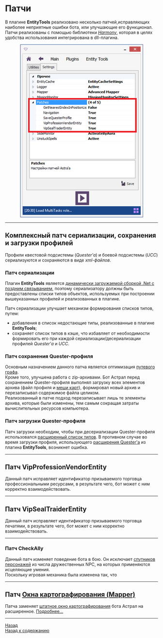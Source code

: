 # **Патчи**

В плагине **EntityTools** реализовано несколько патчей,исправляющих наиболее неприятные ошибки бота, или улучшающие его функционал.  
Патчи реализованы с помощью библиотеки [*Harmony*](https://harmony.pardeike.net/articles/intro.html), которая в целях удобства использования интегрирована в dll-плагина. 

<p align="center"><img src="../MainPanel/img/Panel-Settings-Patches.png"></p>

<!-- Patch the getter of the property 'Astral.Quester.Core.Meshes' succeeded
Patch the getter of the property 'Astral.Quester.Core.MapsMeshes' succeeded
Patch the setter of the property 'Astral.Quester.Core.MapsMeshes' succeeded
Patch of 'Astral.Quester.Core.Load' succeeded
Patch of 'Astral.Quester.Core.Save' succeeded
Patch of 'Astral.Controllers.Plugins.InitAssemblies()' succeeded
Patch of 'Astral.Functions.XmlSerializer.GetExtraTypes()' succeeded 

Patch of the 'ActionsPlayer.CheckAlly' succeeded!
Patch of the 'AddClass.Show' succeeded!
Patch of the 'VIP.get_SealTraderEntity' succeeded!
Patch of the 'VIP.get_ProfessionVendorEntity' succeeded!
Patch of the 'General.GetNearestIndexInPositionList' succeeded!
Patch 'ComplexPatch_Navigation' succeeded
Patch 'ComplexPatch_Mapper' succeeded
Patch 'ComplexPatch_Quester_UccEditing' succeeded-->

---

## **Комплексный патч сериализации, сохранения и загрузки профилей**

Профили квестовой подсистемы (*Quester'a*) и боевой подсистемы (*UCC*) сериализуются и сохраняются в виде *xml-файлов*.  

### **Патч сериализации**
Плагин **EntityTools** является [динамически загружаемой сборкой .Net с поздним связыванием](https://docs.microsoft.com/ru-ru/dotnet/framework/reflection-and-codedom/dynamically-loading-and-using-types), поэтому сериализатору должны быть предоставлены списки типов объектов, используемых при построении вышеуказанных профилей и реализованных в плагине.  

<a name = "ref-GetExtraTypes">Патч сериализации улучшает механизм формирования списков типов, путем:
- добавления в список недостающие типы, реализованные в плагине **EntityTools**;
- сохраняет список типов в кэше, что избавляет от необходимости формировать его при каждой сериализации/десериализации профилей *Quester'а* и *UCC*.

### **Патч сохранения Quester-профиля**
Основным назначением данного патча является оптимизация [путевого графа](Mapper/Mapper-GraphTools-RU.md#ref-Compression).  
Кроме того, улучшена работа с zip-архивами. Бот Астрал перед сохранением Quester-профиля выполнял загрузку всех элементов архива (файл профиля и [меши карт](Mapper/Mapper-RU.md#ref-Meches)), формировал новый архив и перезаписывал содержимое файла целиком.  
Реализованный в патче подход перезаписывает лишь те элементы архива, которые были изменены, тем самым сокращая затраты вычислительных ресурсов компьютера.

### **Патч загрузки Quester-профиля**
Патч загрузки необходим, чтобы при десериализации Quester-профиля использовался [расширенный список типов](#ref-GetExtraTypes).
В противном случае во время загрузки профиля, использующего [расширения Quester'a](../Quester/EntityTools-QuesterExtensions-RU.md) из плагина **EntityTools**, возникнет ошибка.

---

## **Патч VipProfessionVendorEntity**

Данный патч исправляет идентификатор призываемого торговца профессиональными ресурсами, в результате чего, бот может с ним корректно взаимодействовать. 

---

## **Патч VipSealTraiderEntity**

Данный патч исправляет идентификатор призываемого торговца печатями, в результате чего, бот может с ним корректно взаимодействовать.

---

### **Патч CheckAlly**

Данный патч изменяет поведение бота в бою. Он исключает [спутников персонажей]() из числа дружественных NPC, на которых применяются исцеляющие умения.  
Поскольку игровая механика была изменена так, что 

---

<!-- ### **Патч AddClass.Show**

---

### **Комплексный патч Quester.UccEditing**

---

### **Патч GetNearestIndexInPositionList**

---

### **Комплексный патч Navigation**

Данный патч подменяет группу методов, вызываемых навигационной подсистемой бота при поиске пути.  

--- -->

## **Патч [Окна картографирования (Mapper)](Mapper/Mapper-RU.md)** 
Патча заменяет [штатное окно картографирования](https://www.neverwinter-bot.com/forums/viewtopic.php?p=43909#p43909) бота Астрал на расширенное. [Подробнее...](Mapper/Mapper-RU.md)

---

<a href="javascript:history.back()">Назад</a>  
[Назад к содержанию](../index.md)

